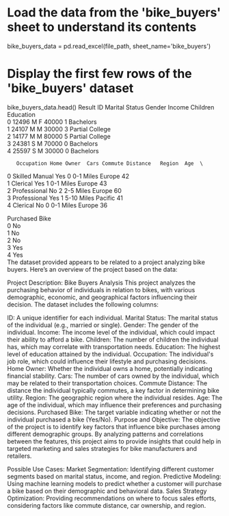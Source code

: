 # Load the data from the 'bike_buyers' sheet to understand its contents
bike_buyers_data = pd.read_excel(file_path, sheet_name='bike_buyers')

# Display the first few rows of the 'bike_buyers' dataset
bike_buyers_data.head()
Result
      ID Marital Status Gender  Income  Children        Education  \
0  12496              M      F   40000         1        Bachelors   
1  24107              M      M   30000         3  Partial College   
2  14177              M      M   80000         5  Partial College   
3  24381              S      M   70000         0        Bachelors   
4  25597              S      M   30000         0        Bachelors   

       Occupation Home Owner  Cars Commute Distance   Region  Age  \
0  Skilled Manual        Yes     0        0-1 Miles   Europe   42   
1        Clerical        Yes     1        0-1 Miles   Europe   43   
2    Professional         No     2        2-5 Miles   Europe   60   
3    Professional        Yes     1       5-10 Miles  Pacific   41   
4        Clerical         No     0        0-1 Miles   Europe   36   

  Purchased Bike  
0             No  
1             No  
2             No  
3            Yes  
4            Yes  
The dataset provided appears to be related to a project analyzing bike buyers. Here’s an overview of the project based on the data:

Project Description: Bike Buyers Analysis
This project analyzes the purchasing behavior of individuals in relation to bikes, with various demographic, economic, and geographical factors influencing their decision. The dataset includes the following columns:

ID: A unique identifier for each individual.
Marital Status: The marital status of the individual (e.g., married or single).
Gender: The gender of the individual.
Income: The income level of the individual, which could impact their ability to afford a bike.
Children: The number of children the individual has, which may correlate with transportation needs.
Education: The highest level of education attained by the individual.
Occupation: The individual's job role, which could influence their lifestyle and purchasing decisions.
Home Owner: Whether the individual owns a home, potentially indicating financial stability.
Cars: The number of cars owned by the individual, which may be related to their transportation choices.
Commute Distance: The distance the individual typically commutes, a key factor in determining bike utility.
Region: The geographic region where the individual resides.
Age: The age of the individual, which may influence their preferences and purchasing decisions.
Purchased Bike: The target variable indicating whether or not the individual purchased a bike (Yes/No).
Purpose and Objective:
The objective of the project is to identify key factors that influence bike purchases among different demographic groups. By analyzing patterns and correlations between the features, this project aims to provide insights that could help in targeted marketing and sales strategies for bike manufacturers and retailers.

Possible Use Cases:
Market Segmentation: Identifying different customer segments based on marital status, income, and region.
Predictive Modeling: Using machine learning models to predict whether a customer will purchase a bike based on their demographic and behavioral data.
Sales Strategy Optimization: Providing recommendations on where to focus sales efforts, considering factors like commute distance, car ownership, and region.
